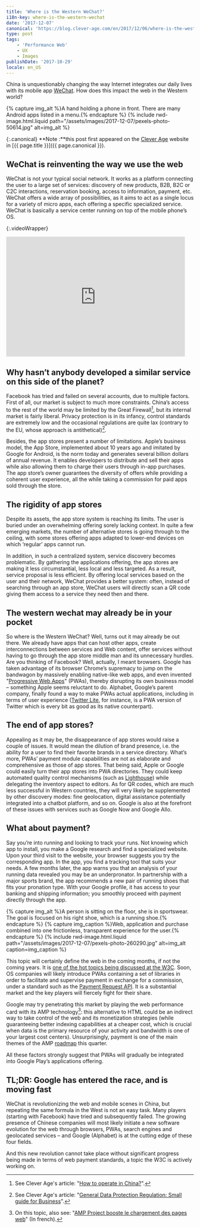 ```yaml
---
title: 'Where is the Western WeChat?'
i18n-key: where-is-the-western-wechat
date: '2017-12-07'
canonical: 'https://blog.clever-age.com/en/2017/12/06/where-is-the-western-wechat/'
type: post
tags:
    - 'Performance Web'
    - UX
    - Images
publishDate: '2017-10-29'
locale: en_US
---
```


China is unquestionably changing the way Internet integrates our daily lives with its mobile app [WeChat](https://blog.clever-age.com/en/2017/05/19/10-ways-to-leverage-wechat-for-your-business/). How does this impact the web in the Western world?

{% capture img_alt %}A hand holding a phone in front. There are many Android apps listed in a menu.{% endcapture %}
{% include rwd-image.html.liquid 
    path="/assets/images/2017-12-07/pexels-photo-50614.jpg"
    alt=img_alt
%}

<!-- more -->

{:.canonical}
**Note&nbsp;:**this post first appeared on the [Clever Age](http://www.clever-age.com/en/) website in [{{ page.title }}]({{ page.canonical }}).

## WeChat is reinventing the way we use the web

WeChat is not your typical social network. It works as a platform connecting the user to a large set of services: discovery of new products, B2B, B2C or C2C interactions, reservation booking, access to information, payment, etc. WeChat offers a wide array of possibilities, as it aims to act as a single locus for a variety of micro apps, each offering a specific specialized service. WeChat is basically a service center running on top of the mobile phone’s OS.

{:.videoWrapper}
<iframe id="nyt_video_player" title="New York Times Video - Embed Player" src="https://static01.nyt.com/video/players/offsite/index.html?videoId=100000004574648" width="480" height="321" frameborder="0" marginwidth="0" marginheight="0" scrolling="no" allowfullscreen="allowfullscreen"></iframe>

## Why hasn’t anybody developed a similar service on this side of the planet?

Facebook has tried and failed on several accounts, due to multiple factors. First of all, our market is subject to much more constraints. China’s access to the rest of the world may be limited by the Great Firewall[^1], but its internal market is fairly liberal. Privacy protection is in its infancy, control standards are extremely low and the occasional regulations are quite lax (contrary to the EU, whose approach is antithetical)[^2].

Besides, the app stores present a number of limitations. Apple’s business model, the App Store, implemented about 10 years ago and imitated by Google for Android, is the norm today and generates several billion dollars of annual revenue. It enables developers to distribute and sell their apps while also allowing them to charge their users through in-app purchases. The app store’s owner guarantees the diversity of offers while providing a coherent user experience, all the while taking a commission for paid apps sold through the store.

## The rigidity of app stores

Despite its assets, the app store system is reaching its limits. The user is buried under an overwhelming offering sorely lacking context. In quite a few emerging markets, the number of alternative stores is going through to the ceiling, with some stores offering apps adapted to lower-end devices on which ‘regular’ apps cannot run.

In addition, in such a centralized system, service discovery becomes problematic. By gathering the applications offering, the app stores are making it less circumstantial, less local and less targeted. As a result, service proposal is less efficient. By offering local services based on the user and their network, WeChat provides a better system: often, instead of searching through an app store, WeChat users will directly scan a QR code giving them access to a service they need then and there.

## The western wechat may already be in your pocket

So where is the Western WeChat? Well, turns out it may already be out there. We already have apps that can host other apps, create interconnections between services and Web content, offer services without having to go through the app store middle man and its unnecessary hurdles. Are you thinking of Facebook? Well, actually, I meant browsers. Google has taken advantage of its browser Chrome’s supremacy to jump on the bandwagon by massively enabling native-like web apps, and even invented "[Progressive Web Apps](https://blog.clever-age.com/en/2017/03/23/progressive-web-apps-to-boost-your-services-ux/)" (PWAs), thereby disrupting its own business model – something Apple seems reluctant to do. Alphabet, Google’s parent company, finally found a way to make PWAs actual applications, including in terms of user experience ([Twitter Lite](https://mobile.twitter.com/), for instance, is a PWA version of Twitter which is every bit as good as its native counterpart).

## The end of app stores?

Appealing as it may be, the disappearance of app stores would raise a couple of issues. It would mean the dilution of brand presence, i.e. the ability for a user to find their favorite brands in a service directory. What’s more, PWAs’ payment module capabilities are not as elaborate and comprehensive as those of app stores. That being said, Apple or Google could easily turn their app stores into PWA directories. They could keep automated quality control mechanisms (such as [Lighthouse](https://developers.google.com/web/tools/lighthouse/)) while delegating the inventory aspect to editors. As for QR codes, which are much less successful in Western countries, they will very likely be supplemented by other discovery modes: fine geolocation, digital assistance potentially integrated into a chatbot platform, and so on. Google is also at the forefront of these issues with services such as Google Now and Google Allo.

## What about payment?

Say you’re into running and looking to track your runs. Not knowing which app to install, you make a Google research and find a specialized website. Upon your third visit to the website, your browser suggests you try the corresponding app. In the app, you find a tracking tool that suits your needs. A few months later, the app warns you that an analysis of your running data revealed you may be an underpronator. In partnership with a major sports brand, the app recommends a new pair of running shoes that fits your pronation type. With your Google profile, it has access to your banking and shipping information; you smoothly proceed with payment directly through the app.

{% capture img_alt %}A person is sitting on the floor, she is in sportswear. The goal is focused on his right shoe, which is a running shoe.{% endcapture %}
{% capture img_caption %}Web, application and purchase combined into one frictionless, transparent experience for the user.{% endcapture %}
{% include rwd-image.html.liquid 
    path="/assets/images/2017-12-07/pexels-photo-260290.jpg"
    alt=img_alt
    caption=img_caption 
%}

This topic will certainly define the web in the coming months, if not the coming years. It is [one of the hot topics being discussed at the W3C](https://www.w3.org/Payments/ "Web Payments at W3C: Making Payments Easy on the Web"). Soon, OS companies will likely introduce PWAs containing a set of libraries in order to facilitate and supervise payment in exchange for a commission, under a standard such as the [Payment Request API](https://developers.google.com/web/fundamentals/payments/). It is a substantial market and the key players will fiercely fight for their share.

Google may try penetrating this market by playing the web performance card with its AMP technology[^3]: this alternative to HTML could be an indirect way to take control of the web and its monetization strategies (while guaranteeing better indexing capabilities at a cheaper cost, which is crucial when data is the primary resource of your activity and bandwidth is one of your largest cost centers). Unsurprisingly, payment is one of the main themes of the AMP [roadmap](https://www.ampproject.org/roadmap/) this quarter.

All these factors strongly suggest that PWAs will gradually be integrated into Google Play’s applications offering.

## TL;DR: Google has entered the race, and is moving fast

WeChat is revolutionizing the web and mobile scenes in China, but repeating the same formula in the West is not an easy task. Many players (starting with Facebook) have tried and subsequently failed. The growing presence of Chinese companies will most likely initiate a new software evolution for the web through browsers, PWAs, search engines and geolocated services – and Google (Alphabet) is at the cutting edge of these four fields.

And this new revolution cannot take place without significant progress being made in terms of web payment standards, a topic the W3C is actively working on.

[^1]: See Clever Age's article: "[How to operate in China?](https://blog.clever-age.com/en/2014/07/28/how-to-operate-in-china/)".

[^2]: See Clever Age's article: "[General Data Protection Regulation: Small guide for Business](https://blog.clever-age.com/en/2017/01/19/general-data-protection-regulation-small-guide-for-business/)".

[^3]: On this topic, also see: "[AMP Project booste le chargement des pages web](https://blog.clever-age.com/fr/2016/02/08/amp-project-booste-le-chargement-des-pages-web/)" (In french).
